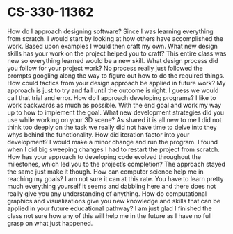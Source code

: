# CS-330-11362

How do I approach designing software?
Since I was learning everything from scratch. I would start by looking at how others have accomplished the work. Based upon examples I would then craft my own.
What new design skills has your work on the project helped you to craft?
This entire class was new so everything learned would be a new skill. 
What design process did you follow for your project work?
No process really just followed the prompts googling along the way to figure out how to do the required things.
How could tactics from your design approach be applied in future work?
My approach is just to try and fail until the outcome is right. I guess we would call that trial and error. 
How do I approach developing programs?
I like to work backwards as much as possible. With the end goal and work my way up to how to implement the goal.
What new development strategies did you use while working on your 3D scene?
As shared it is all new to me I did not think too deeply on the task we really did not have time to delve into they whys behind the functionality. 
How did iteration factor into your development?
I would make a minor change and run the program. I found when I did big sweeping changes I had to restart the project from scratch.
How has your approach to developing code evolved throughout the milestones, which led you to the project’s completion?
The approach stayed the same just make it though. 
How can computer science help me in reaching my goals?
I am not sure it can at this rate. You have to learn pretty much everything yourself it seems and dabbling here and there does not really give you any understanding of anything.
How do computational graphics and visualizations give you new knowledge and skills that can be applied in your future educational pathway?
I am just glad I finished the class not sure how any of this will help me in the future as I have no full grasp on what just happened.
